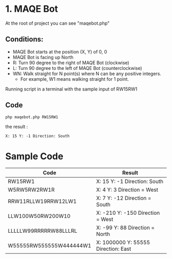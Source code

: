 # 1. MAQE Bot
At the root of project you can see "maqebot.php" 

Conditions:
-----------
- MAQE Bot starts at the position (X, Y) of 0, 0
- MAQE Bot is facing up North
- R: Turn 90 degree to the right of MAQE Bot (clockwise)
- L: Turn 90 degree to the left of MAQE Bot (counterclockwise)
- WN: Walk straight for N point(s) where N can be any positive integers. 
     - For example, W1 means walking straight for 1 point.

Running script in a terminal with the sample input of RW15RW1

Code
-----------------
```
php maqebot.php RW15RW1
```

the result : 
```
X: 15 Y: -1 Direction: South
```


# Sample Code
| Code                      | Result                                |
| -------------             | -------------                         |
| RW15RW1                   | X: 15 Y: -1 Direction: South          |
| W5RW5RW2RW1R              | X: 4 Y: 3 Direction = West            |
| RRW11RLLW19RRW12LW1       | X: 7 Y: -12 Direction = South         |
| LLW100W50RW200W10         | X: -210 Y: -150 Direction = West      |
| LLLLLW99RRRRRW88LLLRL     | X: -99 Y: 88 Direction = North        |
| W55555RW555555W444444W1   | X: 1000000 Y: 55555 Direction: East   |



 
 
 



